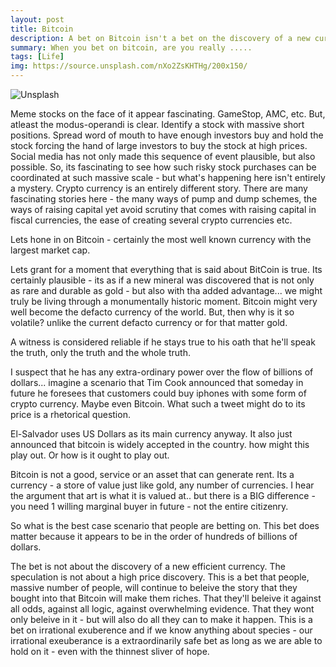 ```yaml
---
layout: post
title: Bitcoin
description: A bet on Bitcoin isn't a bet on the discovery of a new currency
summary: When you bet on bitcoin, are you really .....
tags: [Life]
img: https://source.unsplash.com/nXo2ZsKHTHg/200x150/
---
```

![Unsplash](https://source.unsplash.com/nXo2ZsKHTHg/800x450/ "Source: unsplash.com/@sashafreemind")


Meme stocks on the face of it appear fascinating. GameStop, AMC, etc. But, atleast the modus-operandi is clear. Identify a stock with massive short positions. Spread word of mouth to have enough investors buy and hold the stock forcing the hand of large investors to buy the stock at high prices. Social media has not only made this sequence of event plausible, but also possible. So, its fascinating to see how such risky stock purchases can be coordinated at such massive scale - but what's happening here isn't entirely a mystery. Crypto currency is an entirely different story. There are many fascinating stories here - the many ways of pump and dump schemes, the ways of raising capital yet avoid scrutiny that comes with raising capital in fiscal currencies, the ease of creating several crypto currencies etc.

Lets hone in on Bitcoin - certainly the most well known currency with the largest market cap.

Lets grant for a moment that everything that is said about BitCoin is true. Its certainly plausible - its as if a new mineral was discovered that is not only as rare and durable as gold - but also with tha added advantage... we might truly be living through a monumentally historic moment. Bitcoin might very well become the defacto currency of the world. But, then why is it so volatile? unlike the current defacto currency or for that matter gold.

A witness is considered reliable if he stays true to his oath that he'll speak the truth, only the truth and the whole truth.

I suspect that he has any extra-ordinary power over the flow of billions of dollars... imagine a scenario that Tim Cook announced that someday in future he foresees that customers could buy iphones with some form of crypto currency. Maybe even Bitcoin. What such a tweet might do to its price is a rhetorical question.

El-Salvador uses US Dollars as its main currency anyway. It also just announced that bitcoin is widely accepted in the country. how might this play out. Or how is it ought to play out.

Bitcoin is not a good, service or an asset that can generate rent. Its a currency - a store of value just like gold, any number of currencies. I hear the argument that art is what it is valued at.. but there is a BIG difference - you need 1 willing marginal buyer in future - not the entire citizenry.

So what is the best case scenario that people are betting on. This bet does matter because it appears to be in the order of hundreds of billions of dollars.

The bet is not about the discovery of a new efficient currency. The speculation is not about a high price discovery. This is a bet that people, massive number of people, will continue to beleive the story that they bought into that Bitcoin will make them riches. That they'll beleive it against all odds, against all logic, against overwhelming evidence. That they wont only beleive in it - but will also do all they can to make it happen. This is a bet on irrational exuberence and if we know anything about species - our irrational exeuberance is a extraordinarily safe bet as long as we are able to hold on it - even with the thinnest sliver of hope.